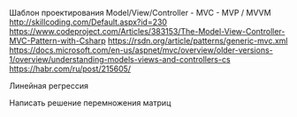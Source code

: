 Шаблон проектирования Model/View/Controller - MVC - MVP / MVVM
http://skillcoding.com/Default.aspx?id=230
https://www.codeproject.com/Articles/383153/The-Model-View-Controller-MVC-Pattern-with-Csharp
https://rsdn.org/article/patterns/generic-mvc.xml
https://docs.microsoft.com/en-us/aspnet/mvc/overview/older-versions-1/overview/understanding-models-views-and-controllers-cs
https://habr.com/ru/post/215605/

Линейная регрессия

Написать решение перемножения матриц

